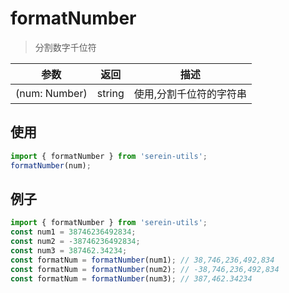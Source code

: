 # formatNumber

> 分割数字千位符

| 参数             | 返回 | 描述           |
| ---------------- | ---- | -------------- |
| (num: Number) | string  | 使用,分割千位符的字符串 |

## 使用

```js
import { formatNumber } from 'serein-utils';
formatNumber(num);
```

## 例子

```js
import { formatNumber } from 'serein-utils';
const num1 = 38746236492834;
const num2 = -38746236492834;
const num3 = 387462.34234;
const formatNum = formatNumber(num1); // 38,746,236,492,834
const formatNum = formatNumber(num2); // -38,746,236,492,834
const formatNum = formatNumber(num3); // 387,462.34234
```
